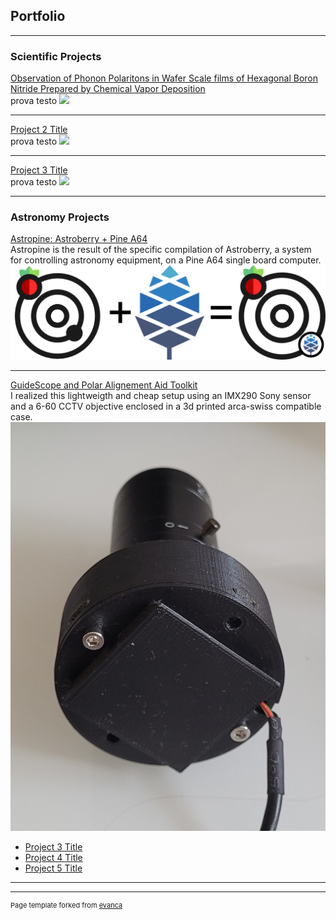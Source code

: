 ## Portfolio

---

### Scientific Projects 

[Observation of Phonon Polaritons in Wafer Scale films of Hexagonal Boron Nitride Prepared by Chemical Vapor Deposition](/sample_page)
<br>
prova testo
<img src="images/dummy_thumbnail.jpg?raw=true"/>

---
[Project 2 Title](/pdf/sample_presentation.pdf)
<br>
prova testo
<img src="images/dummy_thumbnail.jpg?raw=true"/>

---
[Project 3 Title](http://example.com/)
<br>
prova testo
<img src="images/dummy_thumbnail.jpg?raw=true"/>

---

### Astronomy Projects

[Astropine: Astroberry + Pine A64](http://example.com/)
<br>
Astropine is the result of the specific compilation of Astroberry, a system for controlling astronomy equipment, on a Pine A64 single board computer.
<img src="images/astropine_logo.png?raw=true"/>

---

[GuideScope and Polar Alignement Aid Toolkit](http://example.com/)
<br>
I realized this lightweigth and cheap setup using an IMX290 Sony sensor and a 6-60 CCTV objective enclosed in a 3d printed arca-swiss compatible case.
<img src="images/guidescope.jpg?raw=true"/>
- [Project 3 Title](http://example.com/)
- [Project 4 Title](http://example.com/)
- [Project 5 Title](http://example.com/)

---




---
<p style="font-size:11px">Page template forked from <a href="https://github.com/evanca/quick-portfolio">evanca</a></p>
<!-- Remove above link if you don't want to attibute -->
